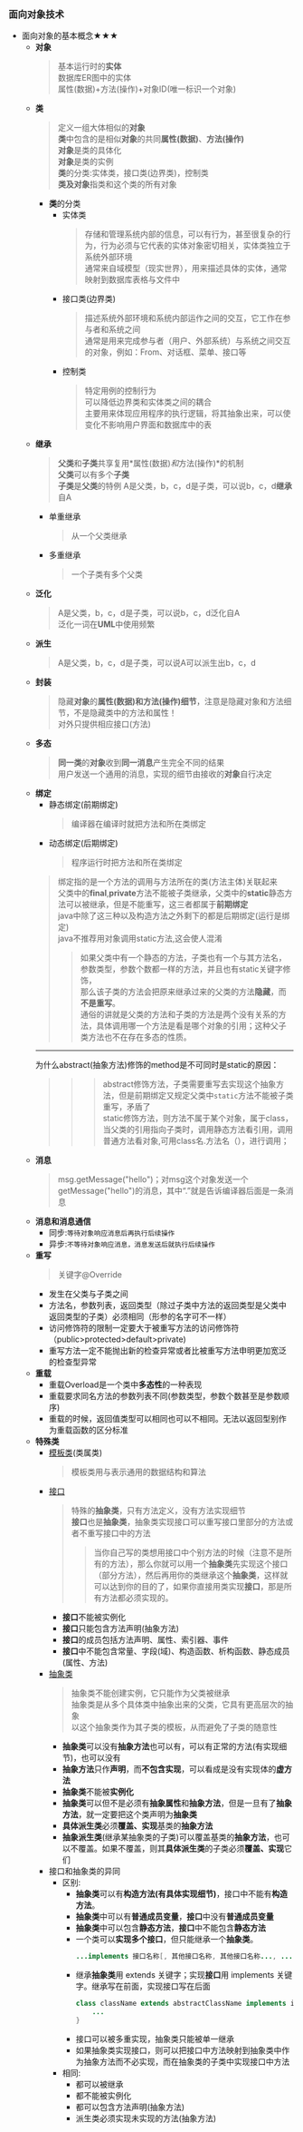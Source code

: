 ### 面向对象技术
  + 面向对象的基本概念★★★
    + **对象**
      > 基本运行时的**实体**<br>
        数据库ER图中的实体<br>
        属性(数据)+方法(操作)+对象ID(唯一标识一个对象)
    + **类**
      > 定义一组大体相似的**对象**<br>
        **类**中包含的是相似**对象**的共同**属性(数据)**、**方法(操作)**<br>
        **对象**是类的具体化<br>
        **对象**是类的实例<br>
        **类**的分类:实体类，接口类(边界类)，控制类<br>
        **类及对象**指类和这个类的所有对象
      + **类**的分类
        + 实体类
          > 存储和管理系统内部的信息，可以有行为，甚至很复杂的行为，行为必须与它代表的实体对象密切相关，实体类独立于系统外部环境<br>
            通常来自域模型（现实世界），用来描述具体的实体，通常映射到数据库表格与文件中
        + 接口类(边界类)
          > 描述系统外部环境和系统内部运作之间的交互，它工作在参与者和系统之间<br>
            通常是用来完成参与者（用户、外部系统）与系统之间交互的对象，例如：From、对话框、菜单、接口等
        + 控制类
          > 特定用例的控制行为<br>
            可以降低边界类和实体类之间的耦合<br>
            主要用来体现应用程序的执行逻辑，将其抽象出来，可以使变化不影响用户界面和数据库中的表
    + **继承**
      > **父类**和**子类**共享复用*属性(数据)*和*方法(操作)*的机制<br>
        **父类**可以有多个**子类**<br>
        **子类**是**父类**的特例
        A是父类，b，c，d是子类，可以说b，c，d**继承**自A
      + 单重继承
        > 从一个父类继承
      + 多重继承
        > 一个子类有多个父类
    + **泛化**
      > A是父类，b，c，d是子类，可以说b，c，d泛化自A<br>
        泛化一词在**UML**中使用频繁
    + **派生**
      > A是父类，b，c，d是子类，可以说A可以派生出b，c，d
    + **封装**
      > 隐藏**对象**的**属性(数据)**和**方法(操作)细节**，注意是隐藏对象和方法细节，不是隐藏类中的方法和属性！<br>
        对外只提供相应接口(方法)
    + **多态**
      > **同一类**的**对象**收到**同一消息**产生完全不同的结果<br>
        用户发送一个通用的消息，实现的细节由接收的**对象**自行决定
    + **绑定**
      + 静态绑定(前期绑定)
        > 编译器在编译时就把方法和所在类绑定
      + 动态绑定(后期绑定)
        > 程序运行时把方法和所在类绑定
      > 绑定指的是一个方法的调用与方法所在的类(方法主体)关联起来<br>
        父类中的**final**,**private**方法不能被子类继承，父类中的**static**静态方法可以被继承，但是不能重写，这三者都属于**前期绑定**<br>
        java中除了这三种以及构造方法之外剩下的都是后期绑定(运行是绑定)<br>
        java不推荐用对象调用static方法,这会使人混淆<br>
      >> 如果父类中有一个静态的方法，子类也有一个与其方法名，参数类型，参数个数都一样的方法，并且也有static关键字修饰，<br>那么该子类的方法会把原来继承过来的父类的方法**隐藏**，而**不是重写**。<br>通俗的讲就是父类的方法和子类的方法是两个没有关系的方法，具体调用哪一个方法是看是哪个对象的引用；这种父子类方法也不在存在多态的性质。<br>
      ---
        为什么abstract(抽象方法)修饰的method是不可同时是static的原因：
        >>> abstract修饰方法，子类需要重写去实现这个抽象方法，但是前期绑定又规定父类中`static`方法不能被子类重写，矛盾了<br>
            static修饰方法，则方法不属于某个对象，属于class，当父类的引用指向子类时，调用静态方法看引用，调用普通方法看对象,可用class名.方法名（），进行调用；
    + **消息**
      > msg.getMessage("hello")；对msg这个对象发送一个getMessage("hello")的消息，其中“.”就是告诉编译器后面是一条消息
    + **消息和消息通信**
      + 同步:`等待对象响应消息后再执行后续操作`
      + 异步:`不等待对象响应消息，消息发送后就执行后续操作`
    + **重写**
      > 关键字@Override
      + 发生在父类与子类之间 
      + 方法名，参数列表，返回类型（除过子类中方法的返回类型是父类中返回类型的子类）必须相同（形参的名字可不一样）
      + 访问修饰符的限制一定要大于被重写方法的访问修饰符（public>protected>default>private) 
      + 重写方法一定不能抛出新的检查异常或者比被重写方法申明更加宽泛的检查型异常
    + **重载**
      + 重载Overload是一个类中**多态性**的一种表现 
      + 重载要求同名方法的参数列表不同(参数类型，参数个数甚至是参数顺序) 
      + 重载的时候，返回值类型可以相同也可以不相同。无法以返回型别作为重载函数的区分标准
    + **特殊类**
      + [模板类](https://blog.csdn.net/qq78442761/article/details/79030616)(类属类)
        > 模板类用与表示通用的数据结构和算法
      + [接口](https://www.runoob.com/java/java-interfaces.html)
        > 特殊的**抽象类**，只有方法定义，没有方法实现细节<br>
          **接口**也是**抽象类**，抽象类实现接口可以重写接口里部分的方法或者不重写接口中的方法
        >> 当你自己写的类想用接口中个别方法的时候（注意不是所有的方法），那么你就可以用一个**抽象类**先实现这个接口（部分方法），然后再用你的类继承这个**抽象类**，这样就可以达到你的目的了，如果你直接用类实现**接口**，那是所有方法都必须实现的。
        + **接口**不能被实例化
        + **接口**只能包含方法声明(抽象方法)
        + **接口**的成员包括方法声明、属性、索引器、事件
        + **接口**中不能包含常量、字段(域)、构造函数、析构函数、静态成员(属性、方法)
      + [抽象类](https://www.runoob.com/java/java-abstraction.html)
        > 抽象类不能创建实例，它只能作为父类被继承<br>
          抽象类是从多个具体类中抽象出来的父类，它具有更高层次的抽象<br>
          以这个抽象类作为其子类的模板，从而避免了子类的随意性
        + **抽象类**可以没有**抽象方法**也可以有，可以有正常的方法(有实现细节)，也可以没有
        + **抽象方法**只作**声明**，而**不包含实现**，可以看成是没有实现体的**虚方法**
        + **抽象类**不能被**实例化**
        + **抽象类**可以但不是必须有**抽象属性**和**抽象方法**，但是一旦有了**抽象方法**，就一定要把这个类声明为**抽象类**
        + **具体派生类**必须**覆盖、实现**基类的**抽象方法**
        + **抽象派生类**(继承某抽象类的子类)可以覆盖基类的**抽象方法**，也可以不覆盖。如果不覆盖，则其**具体派生类**的子类必须**覆盖、实现**它们
      + 接口和抽象类的异同
        + 区别:
          + **抽象类**可以有**构造方法(有具体实现细节)**，接口中不能有**构造方法**。
          + **抽象类**中可以有**普通成员变量**，**接口**中没有**普通成员变量**
          + **抽象类**中可以包含**静态方法**，**接口**中不能包含**静态方法**
          + 一个类可以**实现多个接口**，但只能继承一个**抽象类**。
            ```java
            ...implements 接口名称[, 其他接口名称, 其他接口名称..., ...] ...
            ```
          + 继承**抽象类**用 extends 关键字；实现**接口**用 implements 关键字。继承写在前面，实现接口写在后面
            ```java
            class className extends abstractClassName implements interfaceName1,interfaceName2,...{
                ...
            }
            ```
          + 接口可以被多重实现，抽象类只能被单一继承
          + 如果抽象类实现接口，则可以把接口中方法映射到抽象类中作为抽象方法而不必实现，而在抽象类的子类中实现接口中方法
        + 相同:
          + 都可以被继承
          + 都不能被实例化
          + 都可以包含方法声明(抽象方法)
          + 派生类必须实现未实现的方法(抽象方法)
